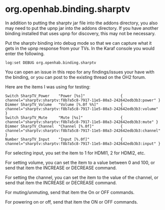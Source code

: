 # org.openhab.binding.sharptv

In addition to putting the sharptv jar file into the addons directory, you also may need to put the upnp jar into the addons directory.  If you have another binding installed that uses upnp for discovery, this may not be necessary.

Put the sharptv binding into debug mode so that we can capture what it gets in the upnp response from your TVs.  In the Karaf console you would enter the following.

```
log:set DEBUG org.openhab.binding.sharptv
```

You can open an issue in this repo for any findings/issues your have with the binding, or you can post to the existing thread on the OH2 forum.

Here are the items I was using for testing:

```
Switch SharpTV_Power    "Power [%s]"                { channel="sharptv:sharptv:f8b7a5c8-7917-11e5-80a3-242642edb3b3:power" }
Dimmer SharpTV_Volume   "Volume [%.0f %%]"          { channel="sharptv:sharptv:f8b7a5c8-7917-11e5-80a3-242642edb3b3:volume" }
Switch SharpTV_Mute     "Mute [%s]"                 { channel="sharptv:sharptv:f8b7a5c8-7917-11e5-80a3-242642edb3b3:mute" }
Dimmer SharpTV_Channel  "Channel [%.0f]"            { channel="sharptv:sharptv:f8b7a5c8-7917-11e5-80a3-242642edb3b3:channel" }
Number SharpTV_Input    "Input [%.0f]"              { channel="sharptv:sharptv:f8b7a5c8-7917-11e5-80a3-242642edb3b3:input" }
```

For selecting input, you set the item to 1 for HDMI1, 2 for HDMI2, etc.

For setting volume, you can set the item to a value between 0 and 100, or send that item the INCREASE or DECREASE command.

For setting the channel, you can set the item to the value of the channel, or send that item the INCREASE or DECREASE command.

For muting/unmuting, send that item the On or OFF commands.

For powering on or off, send that item the ON or OFF commands.
